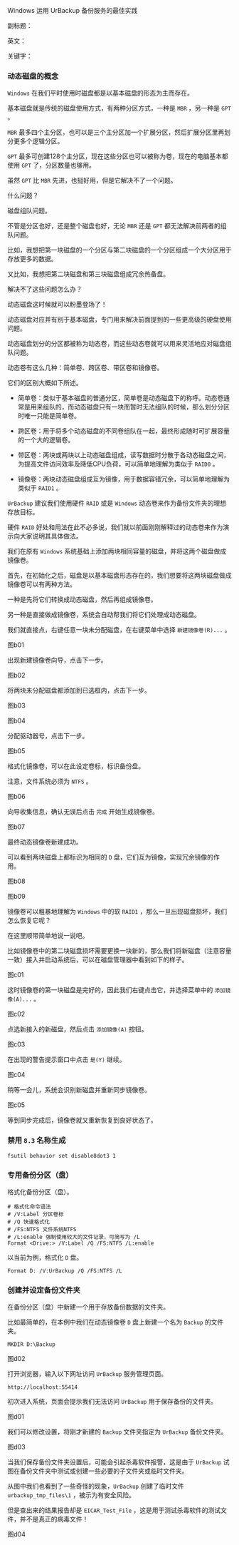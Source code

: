 Windows 运用 UrBackup 备份服务的最佳实践

副标题：

英文：

关键字：





### 动态磁盘的概念

`Windows` 在我们平时使用时磁盘都是以基本磁盘的形态为主而存在。

基本磁盘就是传统的磁盘使用方式，有两种分区方式，一种是 `MBR` ，另一种是 `GPT` 。

`MBR` 最多四个主分区，也可以是三个主分区加一个扩展分区，然后扩展分区里再划分更多个逻辑分区。

`GPT` 最多可创建128个主分区，现在这些分区也可以被称为卷，现在的电脑基本都使用 `GPT` 了，分区数量也够用。

虽然 `GPT` 比 `MBR` 先进，也挺好用，但是它解决不了一个问题。

什么问题？

磁盘组队问题。



不管是分区也好，还是整个磁盘也好，无论 `MBR` 还是 `GPT` 都无法解决前两者的组队问题。

比如，我想把第一块磁盘的一个分区与第二块磁盘的一个分区组成一个大分区用于存放更多的数据。

又比如，我想把第二块磁盘和第三块磁盘组成冗余热备盘。

解决不了这些问题怎么办？

动态磁盘这时候就可以粉墨登场了！



动态磁盘对应并有别于基本磁盘，专门用来解决前面提到的一些更高级的硬盘使用问题。

动态磁盘划分的分区都被称为动态卷，而这些动态卷就可以用来灵活地应对磁盘组队问题。

动态卷有这么几种：简单卷、跨区卷、带区卷和镜像卷。

它们的区别大概如下所述。



* 简单卷：类似于基本磁盘的普通分区，简单卷是动态磁盘下的称呼。动态卷通常是用来组队的，而动态磁盘只有一块而暂时无法组队的时候，那么划分分区时唯一只能是简单卷。



* 跨区卷：用于将多个动态磁盘的不同卷组队在一起，最终形成随时可扩展容量的一个大的逻辑卷。



* 带区卷：两块或两块以上动态磁盘组成，读写数据时分散于各动态磁盘之间，为提高文件访问效率及降低CPU负荷，可以简单地理解为类似于 `RAID0` 。



* 镜像卷：两块动态磁盘组成互为镜像，用于数据容错冗余，可以简单地理解为类似于 `RAID1` 。



`UrBackup` 建议我们使用硬件 `RAID` 或是 `Windows` 动态卷来作为备份文件夹的理想存放目标。

硬件 `RAID` 好处和用法在此不必多说，我们就以前面刚刚解释过的动态卷来作为演示向大家说明其具体做法。



我们在原有 `Windows` 系统基础上添加两块相同容量的磁盘，并将这两个磁盘做成镜像卷。

首先，在初始化之后，磁盘是以基本磁盘形态存在的，我们想要将这两块磁盘做成镜像卷可以有两种方法。

一种是先将它们转换成动态磁盘，然后再组成镜像卷。

另一种是直接做成镜像卷，系统会自动帮我们将它们处理成动态磁盘。



我们就直接点，右键任意一块未分配磁盘，在右键菜单中选择 `新建镜像卷(R)...` 。

图b01



出现新建镜像卷向导，点击下一步。

图b02



将两块未分配磁盘都添加到已选框内，点击下一步。

图b03

图b04



分配驱动器号，点击下一步。

图b05



格式化镜像卷，可以在此设定卷标，标识备份盘。

注意，文件系统必须为 `NTFS` 。

图b06



向导收集信息，确认无误后点击 `完成` 开始生成镜像卷。

图b07



最终动态镜像卷新建成功。

可以看到两块磁盘上都标识为相同的 `D` 盘，它们互为镜像，实现冗余镜像的作用。

图b08

图b09



镜像卷可以粗暴地理解为 `Windows` 中的软 `RAID1` ，那么一旦出现磁盘损坏，我们怎么恢复它呢？

在这里顺带简单地说一说吧。

比如镜像卷中的第二块磁盘损坏需要更换一块新的，那么我们将新磁盘（注意容量一致）接入并启动系统后，可以在磁盘管理器中看到如下的样子。

图c01



这时镜像卷的第一块磁盘是完好的，因此我们右键点击它，并选择菜单中的 `添加镜像(A)...` 。

图c02



点选新接入的新磁盘，然后点击 `添加镜像(A)` 按钮。

图c03



在出现的警告提示窗口中点击 `是(Y)` 继续。

图c04



稍等一会儿，系统会识别新磁盘并重新同步镜像卷。

图c05



等到同步完成后，镜像卷就又重新恢复到良好状态了。





### 禁用 `8.3` 名称生成



```
fsutil behavior set disable8dot3 1
```







### 专用备份分区（盘）



格式化备份分区（盘）。

```
# 格式化命令语法
# /V:Label 分区卷标
# /Q 快速格式化
# /FS:NTFS 文件系统NTFS
# /L:enable 强制使用较大的文件记录，可简写为 /L
Format <Drive:> /V:Label /Q /FS:NTFS /L:enable
```



以当前为例，格式化 `D` 盘。

```
Format D: /V:UrBackup /Q /FS:NTFS /L
```





### 创建并设定备份文件夹

在备份分区（盘）中新建一个用于存放备份数据的文件夹。

比如最简单的，在本例中我们在动态镜像卷 `D` 盘上新建一个名为 `Backup` 的文件夹。

```
MKDIR D:\Backup
```

图d02



打开浏览器，输入以下网址访问 `UrBackup` 服务管理页面。

```
http://localhost:55414
```

初次进入系统，页面会提示我们无法访问 `UrBackup` 用于保存备份的文件夹。

图d01



我们可以修改设置，将刚才新建的 `Backup` 文件夹指定为 `UrBackup` 备份文件夹。

图d03



当我们保存备份文件夹设置后，可能会引起杀毒软件报警，这是由于 `UrBackup` 试图在备份文件夹中测试或创建一些必要的子文件夹或临时文件夹。

从图中我们也看到了一些奇怪的现象，`UrBackup` 创建了临时文件 `urbackup_tmp_files\1` ，被示为有安全风险。

但是查出来的结果报告却是 `EICAR_Test_File` ，这是用于测试杀毒软件的测试文件，并不是真正的病毒文件！

图d04



